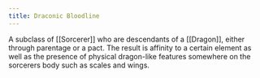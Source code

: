 ```yaml
---
title: Draconic Bloodline
---
```

A subclass of [[Sorcerer]] who are descendants of a [[Dragon]], either through parentage or a pact. The result is affinity to a certain element as well as the presence of physical dragon-like features somewhere on the sorcerers body such as scales and wings. 